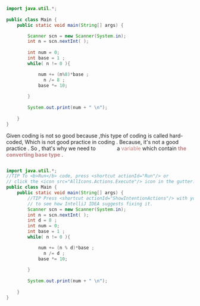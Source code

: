 ```java 
import java.util.*;  
 
public class Main {  
    public static void main(String[] args) {  

        Scanner scn = new Scanner(System.in);  
        int n = scn.nextInt( );  
          
        int num = 0;  
		int base = 1 ;
        while( n != 0 ){

			num += (n%8)*base ;
			  n /= 8 ;
			base *= 10;
			
        }
        
	    System.out.print(num + " \n");
  
    }  
}

```
 
 Given coding  is not so good because ,this type of  coding is called  hard-coded, Which is not good practice in coding . 
Because, it's not a good practice . So , that's why we need to <span style="color:rgb(255, 255, 255)">declare</span> a <span style="color:rgb(188, 124, 124)">variable</span> which contain <span style="font-weight:bold; color:rgb(188, 124, 124)">the converting base type </span> .

```java

import java.util.*;  
//TIP To <b>Run</b> code, press <shortcut actionId="Run"/> or  
// click the <icon src="AllIcons.Actions.Execute"/> icon in the gutter.  
public class Main {  
    public static void main(String[] args) {  
        //TIP Press <shortcut actionId="ShowIntentionActions"/> with your caret at the highlighted text  
        // to see how IntelliJ IDEA suggests fixing it.
        Scanner scn = new Scanner(System.in);  
        int n = scn.nextInt( );  
		int d = 8 ;
        int num = 0;  
		int base = 1 ;
        while( n != 0 ){

			num += (n % d)*base ;
			  n /= d ;
			base *= 10;
			
        }
        
	    System.out.print(num + " \n");
  
    }  
}
```

